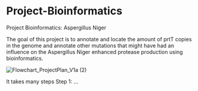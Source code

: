 # Project-Bioinformatics
Project Bioinformatics: Aspergillus Niger 

The goal of this project is to annotate and locate the amount of prtT copies in the genome and annotate other mutations that might have had an influence on the Aspergillus Niger enhanced protease production using bioinformatics. 

![Flowchart_ProjectPlan_V1a (2)](https://user-images.githubusercontent.com/80160380/110211780-78b21e80-7e98-11eb-9009-b829f909b575.jpeg)


It takes many steps
Step 1:
...
